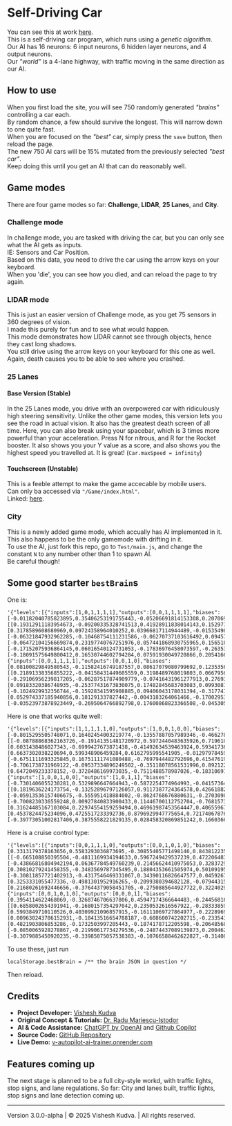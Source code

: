 # Self-Driving Car

You can see this at work [here](https://v-autopilot-ai-trainer.onrender.com/).  
This is a self-driving car program, which runs using a _genetic algorithm_.  
Our AI has 16 neurons: 6 input neurons, 6 hidden layer neurons, and 4 output neurons.  
Our _"world"_ is a 4-lane highway, with traffic moving in the same direction as our AI. 

## How to use

When you first load the site, you will see 750 randomly generated _"brains"_ controlling a car each.  
By random chance, a few should survive the longest. This will narrow down to one quite fast.  
When you are focused on the _"best"_ car, simply press the `save` button, then reload the page.  
The new 750 AI cars will be 15% mutated from the previously selected _"best car"_.  
Keep doing this until you get an AI that can do reasonably well. 

## Game modes

There are four game modes so far: **Challenge**, **LIDAR**, **25 Lanes**, and **City**. 

### Challenge mode

In challenge mode, you are tasked with driving the car, but you can only see what the AI gets as inputs.  
IE: Sensors and Car Position.  
Based on this data, you need to drive the car using the arrow keys on your keyboard.  
When you 'die', you can see how you died, and can reload the page to try again. 

### LIDAR mode

This is just an easier version of Challenge mode, as you get 75 sensors in 360 degrees of vision.  
I made this purely for fun and to see what would happen.  
This mode demonstrates how LIDAR cannot see through objects, hence they cast long shadows.  
You still drive using the arrow keys on your keyboard for this one as well.  
Again, death causes you to be able to see where you crashed.

### 25 Lanes

#### Base Version (Stable)

In the 25 Lanes mode, you drive with an overpowered car with ridiculously high steering sensitivity. 
Unlike the other game modes, this version lets you see the road in actual vision. 
It also has the greatest death screen of all time. 
Here, you can also break using your spacebar, which is 3 times more powerful than your acceleration. 
Press N for nitrous, and R for the Rocket booster. 
It also shows you your Y value as a score, and also shows you the highest speed you travelled at. 
It is great! (`Car.maxSpeed = infinity`)

#### Touchscreen (Unstable)

This is a feeble attempt to make the game accecable by mobile users. \
Can only ba accessed via `"/Game/index.html"`. \
Linked: [here](https://v-autopilot-ai-trainer.onrender.com/Game/index.html).

### City

This is a newly added game mode, which accually has AI implemented in it. \
This also happens to be the only gamemode with drifting in it. \
To use the AI, just fork this repo, go to `Test/main.js`, and change the constant `N` to any number other than 1 to spawn AI. \
Be careful though!

## Some good starter `bestBrain`s
One is:  
```
'{"levels":[{"inputs":[1,0,1,1,1,1],"outputs":[0,0,1,1,1,1],"biases":[-0.01182040785823895,0.35406253191755443,-0.05206691814153308,0.20706919974535298,-0.10797246745394426,-0.23915153622827912],"weights":[[0.19312911183954673,-0.09200335328741513,0.41928911838014143,0.15297713944334845,-0.04963911292127097,0.12303722951415212],[0.3178589608680969,0.09724358964010252,0.03966817114944489,-0.015354983530439542,-0.014024368521189802,0.20644620364912813],[-0.06321847932962285,-0.10468754111231586,-0.06270737103616492,0.09457287954791482,0.20359037014142134,-0.07448118111569169],[-0.06472104156669874,0.23197740767251976,0.057441868930755965,0.15651838211236999,-0.024679343794898834,-0.04954557468760923],[-0.17152075936864145,0.06016540124731053,-0.17836976458073597,-0.26353788716794463,-0.00535062805458851,-0.03793241134860208],[-0.18091575649800412,0.16530744602794284,0.07591930049720866,0.20541665678103702,0.3861037689937129,-0.05784733953840896]]},{"inputs":[0,0,1,1,1,1],"outputs":[0,0,1,0],"biases":[0.08100829849580543,-0.11582416749187557,0.08617079080799692,0.12353568590423061],"weights":[[0.21891338356855222,-0.04158431449605559,0.3198489768019803,0.06679566228150612],[-0.29106956239817205,-0.06287517874909779,-0.07416431961277913,0.2769391796878701],[0.09183320386748935,-0.25377431673830075,0.17482845683703083,0.09930874948178121],[-0.1024929932356744,-0.15928341595908885,0.09406043178031394,-0.3177475675790124],[0.052974337185940856,0.181291337827442,-0.0043183264061466,-0.17002953494170442],[-0.03523973878923449,-0.2695064766892798,0.17600868823366508,-0.04530570929298176]]}]}'
```
Here is one that works quite well:
```
'{"levels":[{"inputs":[1,1,1,1,1,0],"outputs":[1,0,0,1,0,0],"biases":[-0.8015295505748071,0.16402454003219774,-0.13557887057989346,-0.46627823531690527,-0.5573039339618608,0.6252767642102464],"weights":[[-0.08788868362163726,-0.19141351481720972,0.5972440483635926,0.719610998551176,-0.45747194385540235,-0.16057115879411837],[0.6031438486027343,-0.6999427673871438,-0.41492634539463924,0.5934173613477278,0.09388247178564521,0.6951598775048287],[0.6637302038220694,0.599348906459284,0.6162795995541905,-0.012979784593679811,-0.8897734600368571,-0.05900793002421835],[-0.6751111693325845,0.16751111741080488,-0.7697944482792696,0.4154761960085519,0.37711619801602636,-0.8560602523605734],[-0.7061738731969122,-0.09537334896249502,-0.35118078561531996,0.8921224731760574,0.24371666604507172,0.36146244974296815],[0.6472049233378152,-0.3728486169973035,-0.7511488578987026,-0.18310691039561877,0.8242115053107268,-0.23902482164489433]]},{"inputs":[1,0,0,1,0,0],"outputs":[1,0,1,1],"biases":[-0.7301406055230281,0.5329896647664943,-0.5872254774964993,-0.04157364414213194],"weights":[[0.1819636224173754,-0.13252896797126057,0.9117387724364578,0.42661882928319667],[-0.05913536157406675,-0.555951418884002,-0.8624768676880631,-0.27030989965922503],[-0.7008230336559248,0.00927840833900433,0.11446700112752704,-0.7681573366742185],[0.31624485167103084,0.22974554159259494,0.46961987453564447,0.40655967071142984],[0.4537824475234096,0.4725517233392736,0.8796929947775654,0.7217406787677544],[-0.39773051002817406,0.3875558221829135,0.028458320869851242,0.16603664818334254]]}]}'
```
Here is a cruise control type:
```
'{"levels":[{"inputs":[0,0,1,1,1,0],"outputs":[0,0,1,0,1,0],"biases":[0.3313179378163656,0.5583293036873695,-0.30855405771498146,0.8438122350518391,-0.20258411119912118,0.053490682915185404],"weights":[[-0.665108850395504,-0.4811169934194633,0.5967249429537239,0.4722064838790454,0.05896786211089167,-0.5343354327691278],[-0.43866816804942194,0.06367784549760239,0.21456624410975053,0.3283729717062446,0.0811356249190107,-0.08558398514760045],[0.30810279241458355,-0.3483569787345495,0.18804353661505974,0.501091953598298,0.37149126245892833,-0.49644969496388114],[-0.30811857721402913,-0.4317546469331067,0.34390116826647577,0.045926742627089644,0.027530665338414473,-0.4532771250537914],[0.3253331055477336,-0.4981301952916265,-0.2099380394682128,-0.07944315919195305,-0.07634467673032735,0.010447986242411],[0.21680261692446656,-0.37644379058451705,-0.2750885644927722,0.32240296800524837,0.07298739936445045,0.45845592241956595]]},{"inputs":[0,0,1,0,1,0],"outputs":[0,0,0,1],"biases":[0.3954114622468069,-0.3268746706637806,0.45947174366644483,-0.24456816031830442],"weights":[[0.6858002654391941,-0.1680157354297042,0.2350532616567922,-0.283338592127384],[0.5993849710110526,0.40309921096857915,-0.16111069727864977,-0.22289699668552954],[0.009630243786152931,-0.18413516654788187,-0.608600742202715,-0.23354388347777844],[0.4821903806853286,-0.1732503997205443,-0.1874178712205598,-0.20648568835331432],[-0.0850065928278867,-0.21990617734279536,-0.24874437089139873,0.20046233267019659],[-0.3079885450920235,-0.33985075057538383,-0.10766588462622827,-0.31408101088022733]]}]}'
```
To use these, just run  
```
localStorage.bestBrain = /** the brain JSON in question */
```
Then reload.

## Credits

- **Project Developer:** [Vishesh Kudva](https://github.com/Visheshbons)
- **Original Concept & Tutorials:** [Dr. Radu Mariescu-Istodor](https://github.com/gniziemazity/Self-driving-car)
- **AI & Code Assistance:** [ChatGPT by OpenAI](https://openai.com/chatgpt) and [Github Copilot](https://github.com/features/copilot)
- **Source Code:** [GitHub Repository](https://github.com/Visheshbons/self-driving-car)
- **Live Demo:** [v-autopilot-ai-trainer.onrender.com](https://v-autopilot-ai-trainer.onrender.com)

## Features coming up

The next stage is planned to be a full city-style workd, with traffic lights, stop signs, and lane regulations.
So far: City and lanes built, traffic lights, stop signs and lane detection coming up.

---

Version 3.0.0-alpha | &copy; 2025 Vishesh Kudva. | All rights reserved.
